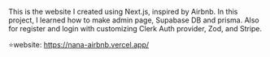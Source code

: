This is the website I created using Next.js, inspired by Airbnb.
In this project, I learned how to make admin page, Supabase DB and prisma. 
Also for register and login with customizing Clerk Auth provider, Zod, and Stripe.

⭐️website: https://nana-airbnb.vercel.app/
